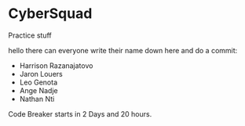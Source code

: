 # CyberSquad
Practice stuff

hello there can everyone write their name down here and do a commit:

  - Harrison Razanajatovo
  - Jaron Louers
  - Leo Genota
  - Ange Nadje
  - Nathan Nti

Code Breaker starts in 2 Days and 20 hours.
